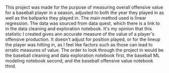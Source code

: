   This project was made for the purpose of measuring overall offensive value for a baseball player in a season, adjusted to both the year they
played in as well as the ballparks they played in. The main method used is linear regression. The data was sourced from data quest, which there is a link
to in the data cleaning and exploration notebook. 
  It's my opinion that this statistic I created gives ann accurate measure of the value of a player's offensive production. It doesn't adjust for position played, 
or for the lineup the player was hitting in, as I feel like factors such as those can lead to erratic measures of value. 
  The order to look through the project in would be the baseball cleaning and data exploration notebook first, the baseball ML modeling notebook second, and the baseball offensive value notebook third.
